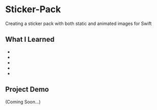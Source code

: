 # Sticker-Pack
Creating a sticker pack with both static and animated images for Swift

## What I Learned 
*
*
*
*
*

## Project Demo
(Coming Soon...)
